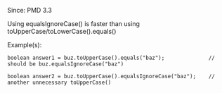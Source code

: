 Since: PMD 3.3

Using equalsIgnoreCase() is faster than using toUpperCase/toLowerCase().equals()

Example(s):
```
boolean answer1 = buz.toUpperCase().equals("baz");              // should be buz.equalsIgnoreCase("baz")

boolean answer2 = buz.toUpperCase().equalsIgnoreCase("baz");    // another unnecessary toUpperCase()
```
